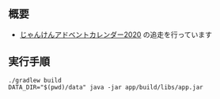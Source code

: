 ## 概要
- [じゃんけんアドベントカレンダー2020](https://qiita.com/advent-calendar/2020/janken) の追走を行っています

## 実行手順

```
./gradlew build
DATA_DIR="$(pwd)/data" java -jar app/build/libs/app.jar
```